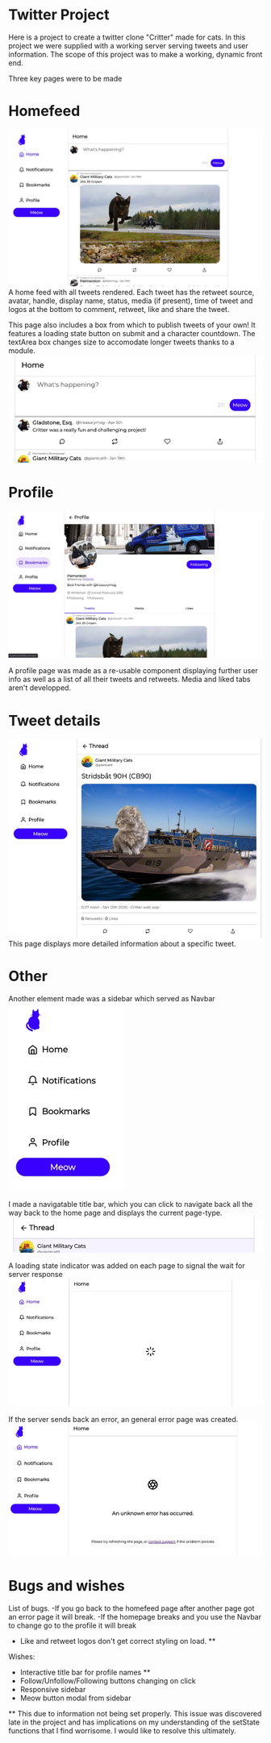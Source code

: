 # Twitter Project

Here is a project to create a twitter clone "Critter" made for cats.
In this project we were supplied with a working server serving tweets and user information.
The scope of this project was to make a working, dynamic front end.

Three key pages were to be made

# Homefeed

![Homefeed](./assets/screenshots/turnIn/HomeFeed.jpeg)
A home feed with all tweets rendered. Each tweet has the retweet source, avatar, handle, display name, status, media (if present), time of tweet and logos at the bottom to comment, retweet, like and share the tweet.

This page also includes a box from which to publish tweets of your own!
It features a loading state button on submit and a character countdown.
The textArea box changes size to accomodate longer tweets thanks to a module.
![Meow!](./assets/screenshots/turnIn/Tweet.jpeg)

# Profile

![Profile page](./assets/screenshots/turnIn/Profile.jpeg)

A profile page was made as a re-usable component displaying further user info as well as a list of all their tweets and retweets.
Media and liked tabs aren't developped.

# Tweet details

![Big tweet](./assets/screenshots/turnIn/TweetDetails.jpeg)
This page displays more detailed information about a specific tweet.

# Other

Another element made was a sidebar which served as Navbar
![Sidebar](./assets/screenshots/turnIn/Sidebar.jpeg)

I made a navigatable title bar, which you can click to navigate back all the way back to the home page and displays the current page-type.
![Titlebar](./assets/screenshots/turnIn/Titlebar.jpeg)

A loading state indicator was added on each page to signal the wait for server response
![Loading](./assets/screenshots/turnIn/Loading.jpeg)

If the server sends back an error, an general error page was created.
![Error](./assets/screenshots/turnIn/Error.jpeg)

# Bugs and wishes

List of bugs.
-If you go back to the homefeed page after another page got an error page it will break.
-If the homepage breaks and you use the Navbar to change go to the profile it will break

- Like and retweet logos don't get correct styling on load. \*\*

Wishes:

- Interactive title bar for profile names \*\*
- Follow/Unfollow/Following buttons changing on click
- Responsive sidebar
- Meow button modal from sidebar

\*\* This due to information not being set properly. This issue was discovered late in the project and has implications on my understanding of the setState functions that I find worrisome. I would like to resolve this ultimately.
